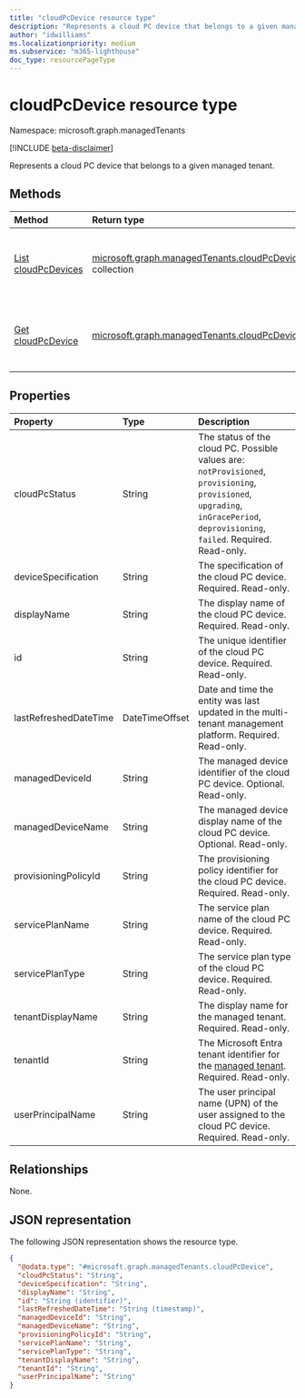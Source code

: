 ```yaml
---
title: "cloudPcDevice resource type"
description: "Represents a cloud PC device that belongs to a given managed tenant."
author: "idwilliams"
ms.localizationpriority: medium
ms.subservice: "m365-lighthouse"
doc_type: resourcePageType
---
```


# cloudPcDevice resource type

Namespace: microsoft.graph.managedTenants

[!INCLUDE [beta-disclaimer](../../includes/beta-disclaimer.md)]

Represents a cloud PC device that belongs to a given managed tenant.

## Methods
|Method|Return type|Description|
|:---|:---|:---|
|[List cloudPcDevices](../api/managedtenants-managedtenant-list-cloudpcdevices.md)|[microsoft.graph.managedTenants.cloudPcDevice](../resources/managedtenants-cloudpcdevice.md) collection|Get a list of the [cloudPcDevice](../resources/managedtenants-cloudpcdevice.md) objects and their properties.|
|[Get cloudPcDevice](../api/managedtenants-cloudpcdevice-get.md)|[microsoft.graph.managedTenants.cloudPcDevice](../resources/managedtenants-cloudpcdevice.md)|Read the properties and relationships of a [cloudPcDevice](../resources/managedtenants-cloudpcdevice.md) object.|

## Properties
|Property|Type|Description|
|:---|:---|:---|
|cloudPcStatus|String|The status of the cloud PC. Possible values are: `notProvisioned`, `provisioning`, `provisioned`, `upgrading`, `inGracePeriod`, `deprovisioning`, `failed`. Required. Read-only.|
|deviceSpecification|String|The specification of the cloud PC device. Required. Read-only.|
|displayName|String|The display name  of the cloud PC device. Required. Read-only.|
|id|String|The unique identifier of the cloud PC device. Required. Read-only.|
|lastRefreshedDateTime|DateTimeOffset|Date and time the entity was last updated in the multi-tenant management platform. Required. Read-only.|
|managedDeviceId|String|The managed device identifier of the cloud PC device. Optional. Read-only.|
|managedDeviceName|String|The managed device display name of the cloud PC device. Optional. Read-only.|
|provisioningPolicyId|String|The provisioning policy identifier for the cloud PC device. Required. Read-only.|
|servicePlanName|String|The service plan name of the cloud PC device. Required. Read-only.|
|servicePlanType|String|The service plan type of the cloud PC device. Required. Read-only.|
|tenantDisplayName|String|The display name for the managed tenant. Required. Read-only.|
|tenantId|String|The Microsoft Entra tenant identifier for the [managed tenant](../resources/managedtenants-tenant.md). Required. Read-only.|
|userPrincipalName|String|The user principal name (UPN) of the user assigned to the cloud PC device. Required. Read-only.|

## Relationships
None.

## JSON representation
The following JSON representation shows the resource type.
<!-- {
  "blockType": "resource",
  "keyProperty": "id",
  "@odata.type": "microsoft.graph.managedTenants.cloudPcDevice",
  "baseType": "microsoft.graph.entity",
  "openType": true
}
-->
``` json
{
  "@odata.type": "#microsoft.graph.managedTenants.cloudPcDevice",
  "cloudPcStatus": "String",
  "deviceSpecification": "String",
  "displayName": "String",
  "id": "String (identifier)",
  "lastRefreshedDateTime": "String (timestamp)",
  "managedDeviceId": "String",
  "managedDeviceName": "String",
  "provisioningPolicyId": "String",
  "servicePlanName": "String",
  "servicePlanType": "String",
  "tenantDisplayName": "String",
  "tenantId": "String",
  "userPrincipalName": "String"
}     
```
